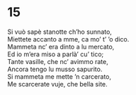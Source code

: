 # 15  
  
Si vuò sapè stanotte ch’ho sunnato,  
Miettete accanto a mme, ca mo’ t’ ’o dico.  
Mammeta nc’ era dinto a lu mercato,  
Ed io m’era miso a parlà’ cu’ tico;  
Tante vasille, che nc’ avimmo rate,  
Ancora tengo lu musso sapurito.  
Si mammeta me mette ’n carcerato,  
Me scarcerate vuje, che bella site.

